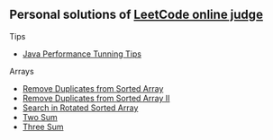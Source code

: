 Personal solutions of [LeetCode online judge](http://oj.leetcode.com/problems/)
--------------------------------------------

Tips
+ [Java Performance Tunning Tips](https://gist.github.com/rioshen/42294b25c09b89fa353f)

Arrays
+ [Remove Duplicates from Sorted Array](https://github.com/rioshen/leetcode-solutions/blob/master/java/RemoveDuplicatesFromSortedArray.java)
+ [Remove Duplicates from Sorted Array II](https://github.com/rioshen/leetcode-solutions/blob/master/java/RemoveDuplicatesFromSortedArrayII.java)
+ [Search in Rotated Sorted Array](https://github.com/rioshen/leetcode-solutions/blob/master/java/SearchinRotatedSortedArray.java)
+ [Two Sum](https://github.com/rioshen/leetcode-solutions/blob/52ee71c93cae715745c7c7adaa377d757a8782b5/java/TwoSum.java)
+ [Three Sum](https://github.com/rioshen/leetcode-solutions/blob/master/java/ThreeSum.java)
